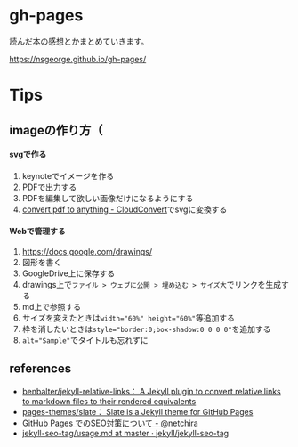 # gh-pages

読んだ本の感想とかまとめていきます。

https://nsgeorge.github.io/gh-pages/

# Tips

## imageの作り方（

#### svgで作る

 1. keynoteでイメージを作る
 1. PDFで出力する
 1. PDFを編集して欲しい画像だけになるようにする
 1. [convert pdf to anything - CloudConvert](https://cloudconvert.com/pdf-to-anything)でsvgに変換する

#### Webで管理する

 1. https://docs.google.com/drawings/
 1. 図形を書く
 1. GoogleDrive上に保存する
 1. drawings上で`ファイル > ウェブに公開 > 埋め込む > サイズ大`でリンクを生成する
 1. md上で参照する
 1. サイズを変えたときは`width="60%" height="60%"`等追加する
 1. 枠を消したいときは`style="border:0;box-shadow:0 0 0 0"`を追加する
 1. `alt="Sample"`でタイトルも忘れずに

## references

 - [benbalter/jekyll-relative-links： A Jekyll plugin to convert relative links to markdown files to their rendered equivalents](https://github.com/benbalter/jekyll-relative-links)
 - [pages-themes/slate： Slate is a Jekyll theme for GitHub Pages](https://github.com/pages-themes/slate)
 - [GitHub Pages でのSEO対策について - @netchira](https://netchira.github.io/blog/githubpages/SEOsono2.html)
 - [jekyll-seo-tag/usage.md at master · jekyll/jekyll-seo-tag](https://github.com/jekyll/jekyll-seo-tag/blob/master/docs/usage.md)
